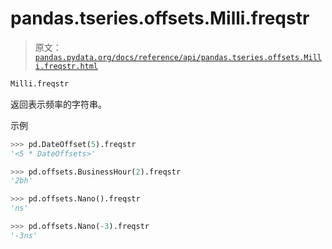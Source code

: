 # pandas.tseries.offsets.Milli.freqstr

> 原文：[`pandas.pydata.org/docs/reference/api/pandas.tseries.offsets.Milli.freqstr.html`](https://pandas.pydata.org/docs/reference/api/pandas.tseries.offsets.Milli.freqstr.html)

```py
Milli.freqstr
```

返回表示频率的字符串。

示例

```py
>>> pd.DateOffset(5).freqstr
'<5 * DateOffsets>' 
```

```py
>>> pd.offsets.BusinessHour(2).freqstr
'2bh' 
```

```py
>>> pd.offsets.Nano().freqstr
'ns' 
```

```py
>>> pd.offsets.Nano(-3).freqstr
'-3ns' 
```
